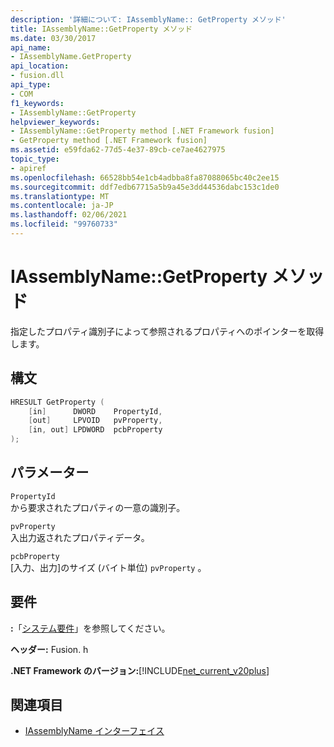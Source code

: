```yaml
---
description: '詳細について: IAssemblyName:: GetProperty メソッド'
title: IAssemblyName::GetProperty メソッド
ms.date: 03/30/2017
api_name:
- IAssemblyName.GetProperty
api_location:
- fusion.dll
api_type:
- COM
f1_keywords:
- IAssemblyName::GetProperty
helpviewer_keywords:
- IAssemblyName::GetProperty method [.NET Framework fusion]
- GetProperty method [.NET Framework fusion]
ms.assetid: e59fda62-77d5-4e37-89cb-ce7ae4627975
topic_type:
- apiref
ms.openlocfilehash: 66528bb54e1cb4adbba8fa87088065bc40c2ee15
ms.sourcegitcommit: ddf7edb67715a5b9a45e3dd44536dabc153c1de0
ms.translationtype: MT
ms.contentlocale: ja-JP
ms.lasthandoff: 02/06/2021
ms.locfileid: "99760733"
---
```

# <a name="iassemblynamegetproperty-method"></a>IAssemblyName::GetProperty メソッド

指定したプロパティ識別子によって参照されるプロパティへのポインターを取得します。  
  
## <a name="syntax"></a>構文  
  
```cpp  
HRESULT GetProperty (  
    [in]      DWORD    PropertyId,  
    [out]     LPVOID   pvProperty,  
    [in, out] LPDWORD  pcbProperty  
);  
```  
  
## <a name="parameters"></a>パラメーター  

 `PropertyId`  
 から要求されたプロパティの一意の識別子。  
  
 `pvProperty`  
 入出力返されたプロパティデータ。  
  
 `pcbProperty`  
 [入力、出力]のサイズ (バイト単位) `pvProperty` 。  
  
## <a name="requirements"></a>要件  

 **:**「[システム要件](../../get-started/system-requirements.md)」を参照してください。  
  
 **ヘッダー:** Fusion. h  
  
 **.NET Framework のバージョン:**[!INCLUDE[net_current_v20plus](../../../../includes/net-current-v20plus-md.md)]  
  
## <a name="see-also"></a>関連項目

- [IAssemblyName インターフェイス](iassemblyname-interface.md)

